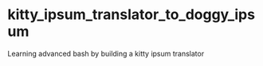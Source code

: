# kitty_ipsum_translator_to_doggy_ipsum
Learning advanced bash by building a kitty ipsum translator
